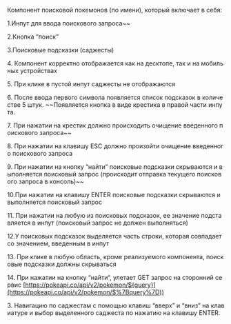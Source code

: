 Компонент поисковой покемонов (по имени), который включает в себя:

1.Инпут для ввода поискового запроса~~

2.Кнопка “поиск”

3.Поисковые подсказки (саджесты)

4. Компонент корректно отображается как на десктопе, так и на мобильных устройствах

5. При клике в пустой инпут саджесты не отображаются

6. После ввода первого символа появляется список подсказок в количестве 5 штук. ~~Появляется кнопка в виде крестика в правой части инпута.

7. При нажатии на крестик должно происходить очищение введенного поискового запроса~~

8. При нажатии на клавишу ESC должно произойти очищение введенного поискового запроса

9. При нажатии на кнопку “найти” поисковые подсказки скрываются и выполняется поисковый запрос (происходит отправка текущего поискового запроса в консоль)~~

10.При нажатии на клавишу ENTER поисковые подсказки скрываются и выполняется поисковый запрос

11. При нажатии на любую из поисковых подсказок, ее значение подставляется в инпут (поисковый запрос не должен выполняться)

12.У поисковых подсказок выделяется часть строки, которая совпадает со значением, введенным в инпут

13. При клике в любую область, кроме реализуемого компонента, поисковые подсказки должны скрываться

14. При нажатии на кнопку “найти“, улетает GET запрос на сторонний сервис [https://pokeapi.co/api/v2/pokemon/${query}](https://pokeapi.co/api/v2/pokemon/$%7Bquery%7D))

3. Навигацию по саджестам с помощью клавиш “вверх” и “вниз” на клавиатуре и выбор выделенного саджеста по нажатию на клавишу ENTER.
